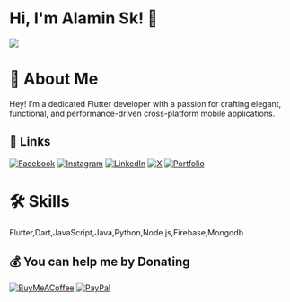 # Hi, I'm Alamin Sk! 👋
![](https://github-readme-stats.vercel.app/api?username=alaminsk99&theme=dark&hide_border=false&include_all_commits=true&count_private=true)<br/>


# 🚀 About Me
Hey! I’m a dedicated Flutter developer with a passion for crafting elegant, functional, and performance-driven cross-platform mobile applications.


## 🔗 Links
[![Facebook](https://img.shields.io/badge/Facebook-%231877F2.svg?style=for-the-badge&logo=Facebook&logoColor=white)](https://www.facebook.com/profile.php?id=61559885787172)
[![Instagram](https://img.shields.io/badge/Instagram-%23E4405F.svg?style=for-the-badge&logo=Instagram&logoColor=white)](https://instagram.com/alaminsk_99)
[![LinkedIn](https://img.shields.io/badge/LinkedIn-%230A66C2.svg?style=for-the-badge&logo=linkedin&logoColor=white)](https://linkedin.com/in/alaminssk)
[![X](https://img.shields.io/badge/X-black.svg?style=for-the-badge&logo=X&logoColor=white)](https://x.com/alaminsk_99)
[![Portfolio](https://img.shields.io/badge/Portfolio-%23000000.svg?style=for-the-badge&logo=firefox&logoColor=#FF7139)](https://alaminssk.web.app)


# 🛠 Skills

   Flutter,Dart,JavaScript,Java,Python,Node.js,Firebase,Mongodb

  ## 💰 You can help me by Donating
  [![BuyMeACoffee](https://img.shields.io/badge/Buy%20Me%20a%20Coffee-ffdd00?style=for-the-badge&logo=buy-me-a-coffee&logoColor=black)](https://buymeacoffee.com/alaminsk99) [![PayPal](https://img.shields.io/badge/PayPal-00457C?style=for-the-badge&logo=paypal&logoColor=white)](https://paypal.me/alamin3132) 

